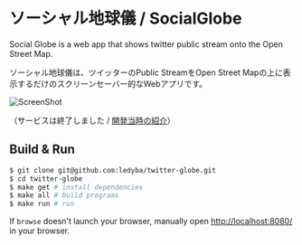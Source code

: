 # ソーシャル地球儀 / SocialGlobe

Social Globe is a web app that shows twitter public stream onto the Open Street Map.

ソーシャル地球儀は、ツイッターのPublic StreamをOpen Street Mapの上に表示するだけのスクリーンセーバー的なWebアプリです。

![ScreenShot](https://raw.github.com/ledyba/TwitterGlobe/master/screenshot.jpg)

（サービスは終了しました / [開発当時の紹介](https://7io.org/2015/04/03/17:22:58/)）

## Build & Run ##

```sh
$ git clone git@github.com:ledyba/twitter-globe.git
$ cd twitter-globe
$ make get # install dependencies
$ make all # build programs
$ make run # run
```

If `browse` doesn't launch your browser, manually open [http://localhost:8080/](http://localhost:8080/) in your browser.
